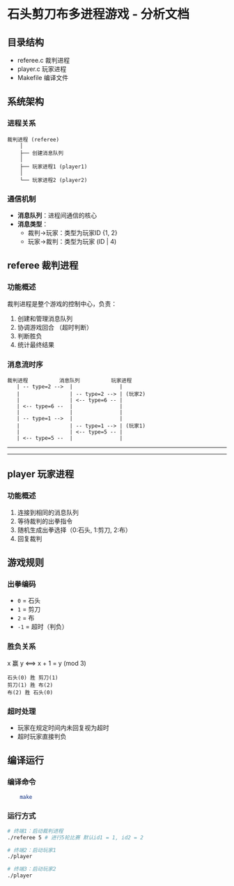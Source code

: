 
# 石头剪刀布多进程游戏 - 分析文档

## 目录结构
- referee.c     裁判进程
- player.c      玩家进程
- Makefile      编译文件

## 系统架构

### 进程关系
```
裁判进程 (referee)
    │
    ├── 创建消息队列
    │
    ├── 玩家进程1 (player1)
    │
    └── 玩家进程2 (player2)
```

### 通信机制
- **消息队列**：进程间通信的核心
- **消息类型**：
  - 裁判→玩家：类型为玩家ID {1, 2}
  - 玩家→裁判：类型为玩家 (ID | 4)

## referee 裁判进程

### 功能概述
裁判进程是整个游戏的控制中心，负责：
1. 创建和管理消息队列
2. 协调游戏回合 （超时判断）
3. 判断胜负
4. 统计最终结果


### 消息流时序
```
裁判进程          消息队列          玩家进程
   | -- type=2 -->  |               |
   |                | -- type=2 --> | (玩家2)
   |                | <-- type=6 -- | 
   | <-- type=6 --  |               |
   |                |               |
   | -- type=1 -->  |               |
   |                | -- type=1 --> | (玩家1)
   |                | <-- type=5 -- |
   | <-- type=5 --  |               |
```


---------------------------------------------------------------
---------------------------------------------------------------


## player 玩家进程

### 功能概述
1. 连接到相同的消息队列
2. 等待裁判的出拳指令
3. 随机生成出拳选择（0:石头, 1:剪刀, 2:布）
4. 回复裁判

## 游戏规则

### 出拳编码
- `0` = 石头
- `1` = 剪刀  
- `2` = 布
- `-1` = 超时（判负）

### 胜负关系
x 赢 y <==> x + 1 = y (mod 3)
``` 示例
石头(0) 胜 剪刀(1)
剪刀(1) 胜 布(2)  
布(2) 胜 石头(0)
```

### 超时处理
- 玩家在规定时间内未回复视为超时
- 超时玩家直接判负

## 编译运行


### 编译命令

```bash
    make
```

### 运行方式
```bash
# 终端1：启动裁判进程
./referee 5 # 进行5轮比赛 默认id1 = 1, id2 = 2

# 终端2：启动玩家1
./player 

# 终端3：启动玩家2  
./player 
```